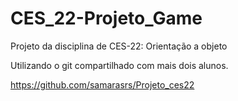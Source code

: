 # CES_22-Projeto_Game
Projeto da disciplina de CES-22: Orientação a objeto

Utilizando o git compartilhado com mais dois alunos.

https://github.com/samarasrs/Projeto_ces22
